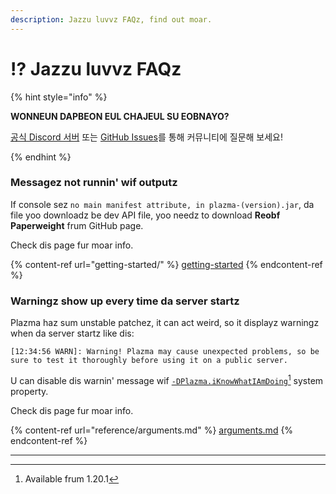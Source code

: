```yaml
---
description: Jazzu luvvz FAQz, find out moar.
---
```


# ⁉️ Jazzu luvvz FAQz

{% hint style="info" %}

**WONNEUN DAPBEON EUL CHAJEUL SU EOBNAYO?**

[공식 Discord 서버](https://discord.gg/MmfC52K8A8) 또는 [GitHub Issues](https://github.com/PlazmaMC/PlazmaBukkit/issues)를 통해 커뮤니티에 질문해 보세요!

{% endhint %}

### Messagez not runnin' wif outputz

If console sez `no main manifest attribute, in plazma-(version).jar`, da file yoo downloadz be dev API file, yoo needz to download **Reobf Paperweight** frum GitHub page.

Check dis page fur moar info.

{% content-ref url="getting-started/" %}
[getting-started](getting-started#id-2)
{% endcontent-ref %}

### Warningz show up every time da server startz

Plazma haz sum unstable patchez, it can act weird, so it displayz warningz when da server startz like dis:

```log
[12:34:56 WARN]: Warning! Plazma may cause unexpected problems, so be sure to test it thoroughly before using it on a public server.
```

U can disable dis warnin' message wif [`-DPlazma.iKnowWhatIAmDoing`](#user-content-fn-1)[^1] system property.

Check dis page fur moar info.

{% content-ref url="reference/arguments.md" %}
[arguments.md](reference/arguments.md#plazma.iknowwhatiamdoing)
{% endcontent-ref %}

***

[^1]: Available frum 1.20.1
